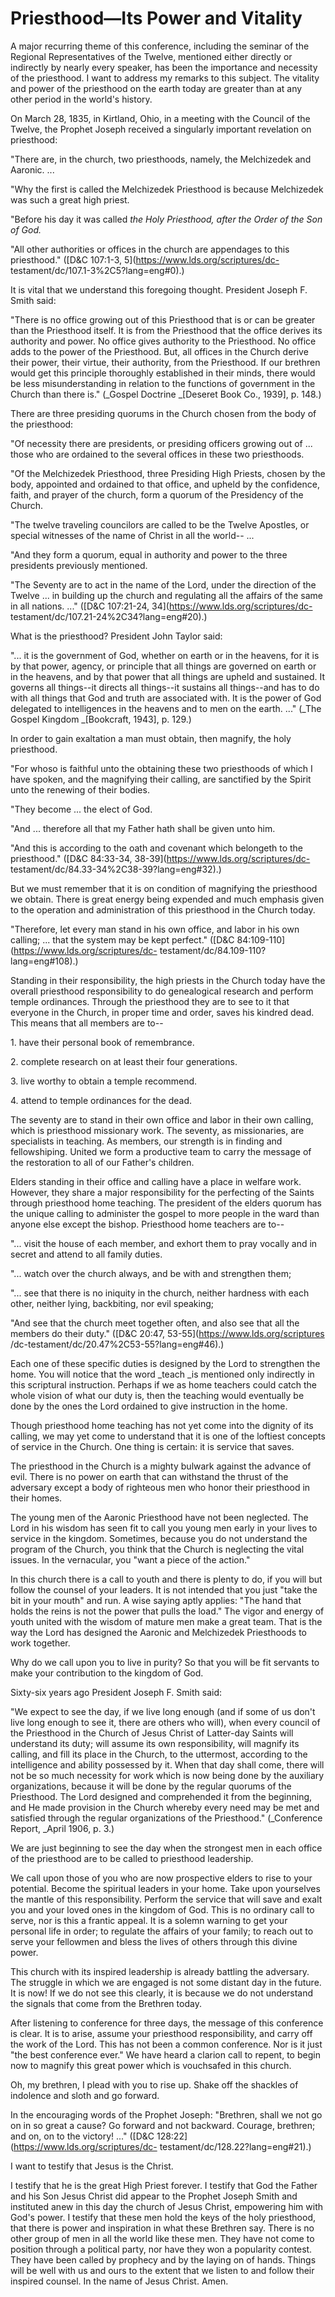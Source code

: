 # Priesthood—Its Power and Vitality

A major recurring theme of this conference, including the seminar of the
Regional Representatives of the Twelve, mentioned either directly or
indirectly by nearly every speaker, has been the importance and necessity of
the priesthood. I want to address my remarks to this subject. The vitality and
power of the priesthood on the earth today are greater than at any other
period in the world's history.

On March 28, 1835, in Kirtland, Ohio, in a meeting with the Council of the
Twelve, the Prophet Joseph received a singularly important revelation on
priesthood:

"There are, in the church, two priesthoods, namely, the Melchizedek and
Aaronic. ...

"Why the first is called the Melchizedek Priesthood is because Melchizedek was
such a great high priest.

"Before his day it was called _the Holy Priesthood, after the Order of the Son
of God._

"All other authorities or offices in the church are appendages to this
priesthood." ([D&amp;C 107:1-3, 5](https://www.lds.org/scriptures/dc-
testament/dc/107.1-3%2C5?lang=eng#0).)

It is vital that we understand this foregoing thought. President Joseph F.
Smith said:

"There is no office growing out of this Priesthood that is or can be greater
than the Priesthood itself. It is from the Priesthood that the office derives
its authority and power. No office gives authority to the Priesthood. No
office adds to the power of the Priesthood. But, all offices in the Church
derive their power, their virtue, their authority, from the Priesthood. If our
brethren would get this principle thoroughly established in their minds, there
would be less misunderstanding in relation to the functions of government in
the Church than there is." (_Gospel Doctrine _[Deseret Book Co., 1939], p.
148.)

There are three presiding quorums in the Church chosen from the body of the
priesthood:

"Of necessity there are presidents, or presiding officers growing out of ...
those who are ordained to the several offices in these two priesthoods.

"Of the Melchizedek Priesthood, three Presiding High Priests, chosen by the
body, appointed and ordained to that office, and upheld by the confidence,
faith, and prayer of the church, form a quorum of the Presidency of the
Church.

"The twelve traveling councilors are called to be the Twelve Apostles, or
special witnesses of the name of Christ in all the world-- ...

"And they form a quorum, equal in authority and power to the three presidents
previously mentioned.

"The Seventy are to act in the name of the Lord, under the direction of the
Twelve ... in building up the church and regulating all the affairs of the same
in all nations. ..." ([D&amp;C 107:21-24, 34](https://www.lds.org/scriptures/dc-
testament/dc/107.21-24%2C34?lang=eng#20).)

What is the priesthood? President John Taylor said:

"... it is the government of God, whether on earth or in the heavens, for it is
by that power, agency, or principle that all things are governed on earth or
in the heavens, and by that power that all things are upheld and sustained. It
governs all things--it directs all things--it sustains all things--and has to
do with all things that God and truth are associated with. It is the power of
God delegated to intelligences in the heavens and to men on the earth. ..."
(_The Gospel Kingdom _[Bookcraft, 1943], p. 129.)

In order to gain exaltation a man must obtain, then magnify, the holy
priesthood.

"For whoso is faithful unto the obtaining these two priesthoods of which I
have spoken, and the magnifying their calling, are sanctified by the Spirit
unto the renewing of their bodies.

"They become ... the elect of God.

"And ... therefore all that my Father hath shall be given unto him.

"And this is according to the oath and covenant which belongeth to the
priesthood." ([D&amp;C 84:33-34, 38-39](https://www.lds.org/scriptures/dc-
testament/dc/84.33-34%2C38-39?lang=eng#32).)

But we must remember that it is on condition of magnifying the priesthood we
obtain. There is great energy being expended and much emphasis given to the
operation and administration of this priesthood in the Church today.

"Therefore, let every man stand in his own office, and labor in his own
calling; ... that the system may be kept perfect." ([D&amp;C
84:109-110](https://www.lds.org/scriptures/dc-
testament/dc/84.109-110?lang=eng#108).)

Standing in their responsibility, the high priests in the Church today have
the overall priesthood responsibility to do genealogical research and perform
temple ordinances. Through the priesthood they are to see to it that everyone
in the Church, in proper time and order, saves his kindred dead. This means
that all members are to--

1\. have their personal book of remembrance.

2\. complete research on at least their four generations.

3\. live worthy to obtain a temple recommend.

4\. attend to temple ordinances for the dead.

The seventy are to stand in their own office and labor in their own calling,
which is priesthood missionary work. The seventy, as missionaries, are
specialists in teaching. As members, our strength is in finding and
fellowshiping. United we form a productive team to carry the message of the
restoration to all of our Father's children.

Elders standing in their office and calling have a place in welfare work.
However, they share a major responsibility for the perfecting of the Saints
through priesthood home teaching. The president of the elders quorum has the
unique calling to administer the gospel to more people in the ward than anyone
else except the bishop. Priesthood home teachers are to--

"... visit the house of each member, and exhort them to pray vocally and in
secret and attend to all family duties.

"... watch over the church always, and be with and strengthen them;

"... see that there is no iniquity in the church, neither hardness with each
other, neither lying, backbiting, nor evil speaking;

"And see that the church meet together often, and also see that all the
members do their duty." ([D&amp;C 20:47, 53-55](https://www.lds.org/scriptures
/dc-testament/dc/20.47%2C53-55?lang=eng#46).)

Each one of these specific duties is designed by the Lord to strengthen the
home. You will notice that the word _teach _is mentioned only indirectly in
this scriptural instruction. Perhaps if we as home teachers could catch the
whole vision of what our duty is, then the teaching would eventually be done
by the ones the Lord ordained to give instruction in the home.

Though priesthood home teaching has not yet come into the dignity of its
calling, we may yet come to understand that it is one of the loftiest concepts
of service in the Church. One thing is certain: it is service that saves.

The priesthood in the Church is a mighty bulwark against the advance of evil.
There is no power on earth that can withstand the thrust of the adversary
except a body of righteous men who honor their priesthood in their homes.

The young men of the Aaronic Priesthood have not been neglected. The Lord in
his wisdom has seen fit to call you young men early in your lives to service
in the kingdom. Sometimes, because you do not understand the program of the
Church, you think that the Church is neglecting the vital issues. In the
vernacular, you "want a piece of the action."

In this church there is a call to youth and there is plenty to do, if you will
but follow the counsel of your leaders. It is not intended that you just "take
the bit in your mouth" and run. A wise saying aptly applies: "The hand that
holds the reins is not the power that pulls the load." The vigor and energy of
youth united with the wisdom of mature men make a great team. That is the way
the Lord has designed the Aaronic and Melchizedek Priesthoods to work
together.

Why do we call upon you to live in purity? So that you will be fit servants to
make your contribution to the kingdom of God.

Sixty-six years ago President Joseph F. Smith said:

"We expect to see the day, if we live long enough (and if some of us don't
live long enough to see it, there are others who will), when every council of
the Priesthood in the Church of Jesus Christ of Latter-day Saints will
understand its duty; will assume its own responsibility, will magnify its
calling, and fill its place in the Church, to the uttermost, according to the
intelligence and ability possessed by it. When that day shall come, there will
not be so much necessity for work which is now being done by the auxiliary
organizations, because it will be done by the regular quorums of the
Priesthood. The Lord designed and comprehended it from the beginning, and He
made provision in the Church whereby every need may be met and satisfied
through the regular organizations of the Priesthood." (_Conference Report,
_April 1906, p. 3.)

We are just beginning to see the day when the strongest men in each office of
the priesthood are to be called to priesthood leadership.

We call upon those of you who are now prospective elders to rise to your
potential. Become the spiritual leaders in your home. Take upon yourselves the
mantle of this responsibility. Perform the service that will save and exalt
you and your loved ones in the kingdom of God. This is no ordinary call to
serve, nor is this a frantic appeal. It is a solemn warning to get your
personal life in order; to regulate the affairs of your family; to reach out
to serve your fellowmen and bless the lives of others through this divine
power.

This church with its inspired leadership is already battling the adversary.
The struggle in which we are engaged is not some distant day in the future. It
is now! If we do not see this clearly, it is because we do not understand the
signals that come from the Brethren today.

After listening to conference for three days, the message of this conference
is clear. It is to arise, assume your priesthood responsibility, and carry off
the work of the Lord. This has not been a common conference. Nor is it just
"the best conference ever." We have heard a clarion call to repent, to begin
now to magnify this great power which is vouchsafed in this church.

Oh, my brethren, I plead with you to rise up. Shake off the shackles of
indolence and sloth and go forward.

In the encouraging words of the Prophet Joseph: "Brethren, shall we not go on
in so great a cause? Go forward and not backward. Courage, brethren; and on,
on to the victory! ..." ([D&amp;C 128:22](https://www.lds.org/scriptures/dc-
testament/dc/128.22?lang=eng#21).)

I want to testify that Jesus is the Christ.

I testify that he is the great High Priest forever. I testify that God the
Father and his Son Jesus Christ did appear to the Prophet Joseph Smith and
instituted anew in this day the church of Jesus Christ, empowering him with
God's power. I testify that these men hold the keys of the holy priesthood,
that there is power and inspiration in what these Brethren say. There is no
other group of men in all the world like these men. They have not come to
position through a political party, nor have they won a popularity contest.
They have been called by prophecy and by the laying on of hands. Things will
be well with us and ours to the extent that we listen to and follow their
inspired counsel. In the name of Jesus Christ. Amen.

